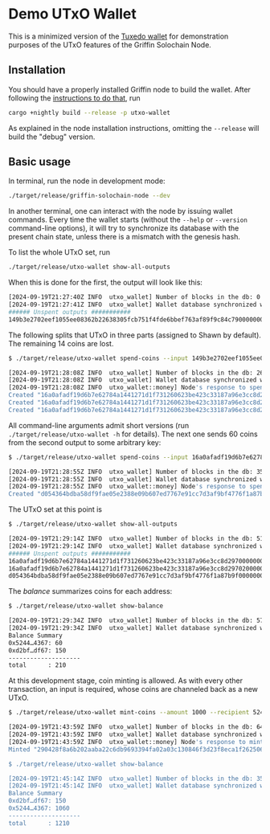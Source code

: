 Demo UTxO Wallet
================

This is a minimized version of the [Tuxedo wallet](https://github.com/Off-Narrative-Labs/Tuxedo/tree/main/wallet) for demonstration purposes of the UTxO features of the Griffin Solochain Node.

## Installation

You should have a properly installed Griffin node to build the wallet. After following the [instructions to do that](https://github.com/txpipe/griffin/blob/main/README.md#installation), run

```bash
cargo +nightly build --release -p utxo-wallet
```

As explained in the node installation instructions, omitting the `--release` will build the "debug" version.

## Basic usage

In terminal, run the node in development mode:

```bash
./target/release/griffin-solochain-node --dev
```

In another terminal, one can interact with the node by issuing wallet commands. Every time the wallet starts (without the `--help` or `--version` command-line options), it will try to synchronize its database with the present chain state, unless there is a mismatch with the genesis hash.

To list the whole UTxO set, run

```bash
./target/release/utxo-wallet show-all-outputs
```

When this is done for the first, the output will look like this:

```bash
[2024-09-19T21:27:40Z INFO  utxo_wallet] Number of blocks in the db: 0
[2024-09-19T21:27:41Z INFO  utxo_wallet] Wallet database synchronized with node to height 26
###### Unspent outputs ###########
149b3e2702eef1055ee08362b22638305fcb751f4fde6bbef763af89f9c84c7900000000: owner 0xd2bf4b844dfefd6772a8843e669f943408966a977e3ae2af1dd78e0f55f4df67, amount 314
```

The following splits that UTxO in three parts (assigned to Shawn by default). The remaining 14 coins are lost.

```bash
$ ./target/release/utxo-wallet spend-coins --input 149b3e2702eef1055ee08362b22638305fcb751f4fde6bbef763af89f9c84c7900000000 --amount 100 --amount 150 --amount 50

[2024-09-19T21:28:08Z INFO  utxo_wallet] Number of blocks in the db: 26
[2024-09-19T21:28:08Z INFO  utxo_wallet] Wallet database synchronized with node to height 35
[2024-09-19T21:28:08Z INFO  utxo_wallet::money] Node's response to spend transaction: Ok("0x0de44857fb6301e0e9f316c54de527f6fee1893a533c4273ea0f1497581d039c")
Created "16a0afadf19d6b7e62784a1441271d1f731260623be423c33187a96e3cc8d29700000000" worth 100. 
Created "16a0afadf19d6b7e62784a1441271d1f731260623be423c33187a96e3cc8d29701000000" worth 150. 
Created "16a0afadf19d6b7e62784a1441271d1f731260623be423c33187a96e3cc8d29702000000" worth 50. 
```

All command-line arguments admit short versions (run `./target/release/utxo-wallet -h` for details). The next one sends 60 coins from the second output to some arbitrary key:

```bash
$ ./target/release/utxo-wallet spend-coins --input 16a0afadf19d6b7e62784a1441271d1f731260623be423c33187a96e3cc8d29701000000 --amount 60 --recipient 0x524414d5af095bcb4cadc0cf9f8bfbeeeaa8cc34f2df41c3bc4ed953cf8a4367

[2024-09-19T21:28:55Z INFO  utxo_wallet] Number of blocks in the db: 35
[2024-09-19T21:28:55Z INFO  utxo_wallet] Wallet database synchronized with node to height 51
[2024-09-19T21:28:55Z INFO  utxo_wallet::money] Node's response to spend transaction: Ok("0x2e71606dc18aeb4ba948b1e0cd6cb5b85bbb29589b83e68169d416e1ac17dbc6")
Created "d054364bdba58df9fae05e2388e09b607ed7767e91cc7d3af9bf4776f1a87b9f00000000" worth 60. 
```

The UTxO set at this point is

```bash
$ ./target/release/utxo-wallet show-all-outputs

[2024-09-19T21:29:14Z INFO  utxo_wallet] Number of blocks in the db: 51
[2024-09-19T21:29:14Z INFO  utxo_wallet] Wallet database synchronized with node to height 57
###### Unspent outputs ###########
16a0afadf19d6b7e62784a1441271d1f731260623be423c33187a96e3cc8d29700000000: owner 0xd2bf4b844dfefd6772a8843e669f943408966a977e3ae2af1dd78e0f55f4df67, amount 100
16a0afadf19d6b7e62784a1441271d1f731260623be423c33187a96e3cc8d29702000000: owner 0xd2bf4b844dfefd6772a8843e669f943408966a977e3ae2af1dd78e0f55f4df67, amount 50
d054364bdba58df9fae05e2388e09b607ed7767e91cc7d3af9bf4776f1a87b9f00000000: owner 0x524414d5af095bcb4cadc0cf9f8bfbeeeaa8cc34f2df41c3bc4ed953cf8a4367, amount 60
```

The *balance* summarizes coins for each address:

```bash
$ ./target/release/utxo-wallet show-balance

[2024-09-19T21:29:34Z INFO  utxo_wallet] Number of blocks in the db: 57
[2024-09-19T21:29:34Z INFO  utxo_wallet] Wallet database synchronized with node to height 64
Balance Summary
0x5244…4367: 60
0xd2bf…df67: 150
--------------------
total      : 210
```

At this development stage, coin minting is allowed. As with every other transaction, an input is required, whose coins are channeled back as a new UTxO.

```bash
$ ./target/release/utxo-wallet mint-coins --amount 1000 --recipient 524414d5af095bcb4cadc0cf9f8bfbeeeaa8cc34f2df41c3bc4ed953cf8a4367 --input 16a0afadf19d6b7e62784a1441271d1f731260623be423c33187a96e3cc8d29700000000

[2024-09-19T21:43:59Z INFO  utxo_wallet] Number of blocks in the db: 64
[2024-09-19T21:43:59Z INFO  utxo_wallet] Wallet database synchronized with node to height 352
[2024-09-19T21:43:59Z INFO  utxo_wallet::money] Node's response to mint-coin transaction: Ok("0x8e2f5536cefe8f5443b59da404fdc7997f2f922b777812a3de63092d98cab3c6")
Minted "290428f8a6b202aaba22c6db9693394fa02a03c130846f3d23f8eca1f262506200000000" worth 1000. 

$ ./target/release/utxo-wallet show-balance

[2024-09-19T21:45:14Z INFO  utxo_wallet] Number of blocks in the db: 352
[2024-09-19T21:45:14Z INFO  utxo_wallet] Wallet database synchronized with node to height 377
Balance Summary
0xd2bf…df67: 150
0x5244…4367: 1060
--------------------
total      : 1210
```
